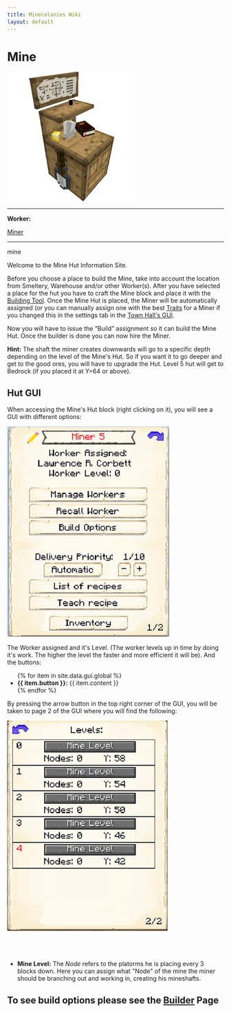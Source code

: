 ```yaml
---
title: Minecolonies Wiki
layout: default
---
```

# Mine

<div class="infobox box text-center">
    <img src="../../assets/images/buildings/miner_block.png" alt="Sawmill" />
    <hr />
    <div class="row section-text text-left">
        <div class="col">
        <p><strong>Worker:</strong></p>
        </div>
        <div class="col">
        <p><a href="../workers/miner">Miner</a></p>
        </div>
    </div>
    <hr />
    <recipe>mine</recipe>
</div>

Welcome to the Mine Hut Information Site.

Before you choose a place to build the Mine, take into account the location from Smeltery, Warehouse and/or other Worker(s). After you have selected a place for the hut you have to craft the Mine block and place it with the [Building Tool](../items/buildingtool). Once the Mine Hut is placed, the Miner will be automatically assigned (or you can manually assign one with the best [Traits](../systems/workerinfo) for a Miner if you changed this in the settings tab in the [Town Hall's GUI](../../source/buildings/townhall).

Now you will have to issue the “Build” assignment so it can build the Mine Hut. Once the builder is done you can now hire the Miner.

**Hint:** The shaft the miner creates downwards will go to a specific depth depending on the level of the Mine's Hut. So if you want it to go deeper and get to the good ores, you will have to upgrade the Hut. Level 5 hut will get to Bedrock (if you placed it at Y=64 or above).

## Hut GUI

When accessing the Mine's Hut block (right clicking on it), you will see a GUI with different options:  

<div class="row">
  <div class="col-sm-12 col-md">
    <img src="../../assets/images/gui/minergui.png" class="img-fluid mx-auto" alt="Miner GUI">
  </div>
  <div class="col-sm-12 col-md">
    <p>The Worker assigned and it's Level. (The worker levels up in time by doing it's work. The higher the level the faster and more efficient it will be). And the buttons:</p>
    <ul>
      {% for item in site.data.gui.global %}
        <li><strong>{{ item.button }}:</strong> {{ item.content }}</li>
      {% endfor %}
    </ul>
  </div>
</div>  

By pressing the arrow button in the top right corner of the GUI, you will be taken to page 2 of the GUI where you will find the following:  

<div class="row">
  <div class="col-sm-12 col-md">
    <img src="../../assets/images/gui/minergui2.png" class="img-fluid mx-auto" alt="Miner GUI 2">
  </div>
  <div class="col-sm-12 col-md">
    <ul><br><br><br>
      <li><strong>Mine Level:</strong> The <i>Node</i> refers to the platorms he is placing every 3 blocks down. Here you can assign what "Node" of the mine the miner should be branching out and working in, creating his mineshafts.</li>
    </ul>
  </div>
</div>
  
## **To see build options please see the [Builder](../../source/workers/builder) Page**
